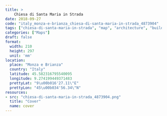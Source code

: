 ```yaml
---
title: > 
    Chiesa di Santa Maria in Strada
date: 2018-09-27
code: "italy_monza-e-brianza_chiesa-di-santa-maria-in-strada_4873904"
tags: ["chiesa-di-santa-maria-in-strada", "map", "architecture", "buildings", "Monza e Brianza", "Italy"]
categories: ["Maps"]
draft: false
format:
  width: 210
  height: 297
  unit: 'mm'
location:
  place: "Monza e Brianza"
  country: "Italy"
  latitude: 45.582316795540095
  longitude: 9.274199449371483
  prettyLat: "9\u00b016'27.11\"E"
  prettyLon: "45\u00b034'56.34\"N"
resources:
- src: "chiesa-di-santa-maria-in-strada_4873904.png"
  title: "Cover"
  name: cover
---
```

